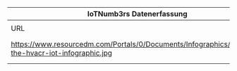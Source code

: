 |IoTNumb3rs Datenerfassung|||||||||||
| ---- | ---- | ---- | ---- | ---- | ---- | ---- | ---- | ---- | ---- | ---- |
||||||||||||
|URL|home_url|filename|device_class|device_count|market_class|market_volume|prognosis_year|publication_year|authorship_class|Dropbox folder|
|https://www.resourcedm.com/Portals/0/Documents/Infographics/mapping-the-hvacr-iot-infographic.jpg|https://www.resourcedm.com/en-us/news/ArticleID/260/Mapping-the-HVACR-Internet-of-Things|file1_mapping-the-hvacr-iot-infographic.jpg||||||||marielledemuth/20181106-0000|
